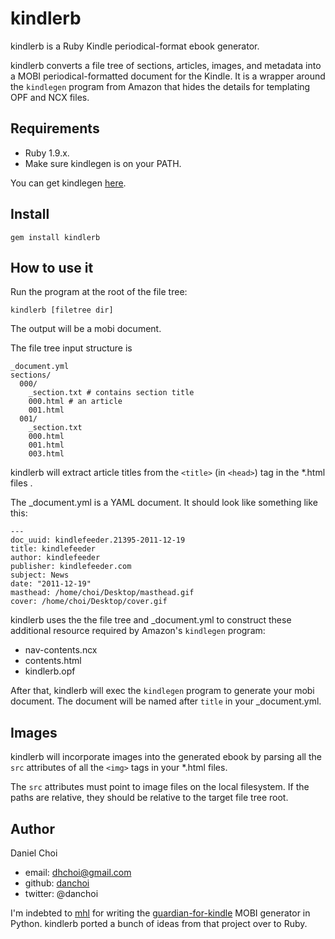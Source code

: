 # kindlerb

kindlerb is a Ruby Kindle periodical-format ebook generator.

kindlerb converts a file tree of sections, articles, images, and metadata into
a MOBI periodical-formatted document for the Kindle. It is a wrapper around the
`kindlegen` program from Amazon that hides the details for templating OPF and NCX
files.

## Requirements

* Ruby 1.9.x. 
* Make sure kindlegen is on your PATH.

You can get kindlegen [here][kindlegen].

[kindlegen]:http://www.amazon.com/gp/feature.html?docId=1000234621

## Install

    gem install kindlerb

## How to use it 

Run the program at the root of the file tree:

    kindlerb [filetree dir]

The output will be a mobi document.

The file tree input structure is 

    _document.yml
    sections/
      000/
        _section.txt # contains section title
        000.html # an article
        001.html 
      001/
        _section.txt 
        000.html
        001.html 
        003.html

kindlerb will extract article titles from the `<title>` (in `<head>`) tag in
the *.html files .

The _document.yml is a YAML document. It should look like something like this:

    --- 
    doc_uuid: kindlefeeder.21395-2011-12-19
    title: kindlefeeder
    author: kindlefeeder
    publisher: kindlefeeder.com
    subject: News
    date: "2011-12-19"
    masthead: /home/choi/Desktop/masthead.gif
    cover: /home/choi/Desktop/cover.gif

kindlerb uses the the file tree and _document.yml to construct these additional
resource required by Amazon's `kindlegen` program:

* nav-contents.ncx 
* contents.html
* kindlerb.opf

After that, kindlerb will exec the `kindlegen` program to generate your mobi document.
The document will be named after `title` in your _document.yml.

## Images

kindlerb will incorporate images into the generated ebook by parsing all the
`src` attributes of all the `<img>` tags in your *.html files.

The `src` attributes must point to image files on the local filesystem. If the
paths are relative, they should be relative to the target file tree root. 


## Author 

Daniel Choi 

* email: dhchoi@gmail.com
* github: [danchoi][github]
* twitter: @danchoi

[github]:http://github.com/danchoi


I'm indebted to [mhl][mhl] for writing the
[guardian-for-kindle][guardian-for-kindle] MOBI generator in Python. kindlerb
ported a bunch of ideas from that project over to Ruby.

[mhl]:https://github.com/mhl
[guardian-for-kindle]:https://github.com/mhl/guardian-for-kindle




